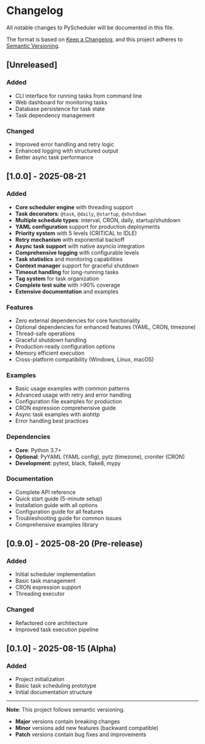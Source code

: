 # Changelog

All notable changes to PyScheduler will be documented in this file.

The format is based on [Keep a Changelog](https://keepachangelog.com/en/1.0.0/),
and this project adheres to [Semantic Versioning](https://semver.org/spec/v2.0.0.html).

## [Unreleased]

### Added
- CLI interface for running tasks from command line
- Web dashboard for monitoring tasks
- Database persistence for task state
- Task dependency management

### Changed
- Improved error handling and retry logic
- Enhanced logging with structured output
- Better async task performance

## [1.0.0] - 2025-08-21

### Added
- **Core scheduler engine** with threading support
- **Task decorators**: `@task`, `@daily`, `@startup`, `@shutdown`
- **Multiple schedule types**: interval, CRON, daily, startup/shutdown
- **YAML configuration** support for production deployments
- **Priority system** with 5 levels (CRITICAL to IDLE)
- **Retry mechanism** with exponential backoff
- **Async task support** with native asyncio integration
- **Comprehensive logging** with configurable levels
- **Task statistics** and monitoring capabilities
- **Context manager** support for graceful shutdown
- **Timeout handling** for long-running tasks
- **Tag system** for task organization
- **Complete test suite** with >90% coverage
- **Extensive documentation** and examples

### Features
- Zero external dependencies for core functionality
- Optional dependencies for enhanced features (YAML, CRON, timezone)
- Thread-safe operations
- Graceful shutdown handling
- Production-ready configuration options
- Memory efficient execution
- Cross-platform compatibility (Windows, Linux, macOS)

### Examples
- Basic usage examples with common patterns
- Advanced usage with retry and error handling
- Configuration file examples for production
- CRON expression comprehensive guide
- Async task examples with aiohttp
- Error handling best practices

### Dependencies
- **Core**: Python 3.7+
- **Optional**: PyYAML (YAML config), pytz (timezone), croniter (CRON)
- **Development**: pytest, black, flake8, mypy

### Documentation
- Complete API reference
- Quick start guide (5-minute setup)
- Installation guide with all options
- Configuration guide for all features
- Troubleshooting guide for common issues
- Comprehensive examples library

## [0.9.0] - 2025-08-20 (Pre-release)

### Added
- Initial scheduler implementation
- Basic task management
- CRON expression support
- Threading executor

### Changed
- Refactored core architecture
- Improved task execution pipeline

## [0.1.0] - 2025-08-15 (Alpha)

### Added
- Project initialization
- Basic task scheduling prototype
- Initial documentation structure

---

**Note**: This project follows semantic versioning. 
- **Major** versions contain breaking changes
- **Minor** versions add new features (backward compatible)  
- **Patch** versions contain bug fixes and improvements
